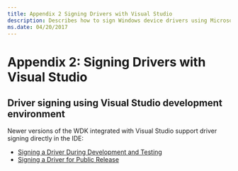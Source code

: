 ```yaml
---
title: Appendix 2 Signing Drivers with Visual Studio
description: Describes how to sign Windows device drivers using Microsoft Visual Studio.
ms.date: 04/20/2017
---
```


# Appendix 2: Signing Drivers with Visual Studio


## Driver signing using Visual Studio development environment


Newer versions of the WDK integrated with Visual Studio support driver signing directly in the IDE:

* [Signing a Driver During Development and Testing](/windows-hardware/drivers)
* [Signing a Driver for Public Release](/windows-hardware/drivers)
 

